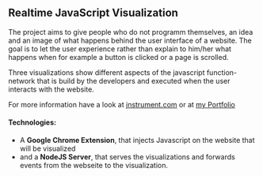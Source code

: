 Realtime JavaScript Visualization
------------------

The project aims to give people who do not programm themselves,
an idea and an image of what happens behind the user interface
of a website. The goal is to let the user experience rather than explain
to him/her what happens when for example a button is clicked
or a page is scrolled.

Three visualizations show different aspects of the javascript
function-network that is build by the developers and executed when 
the user interacts with the website.

For more information have a look at [jnstrument.com](jnstrument.com) or at [my Portfolio](http://www.philippadrian.com/project/jnstrument/)


#### Technologies:
* A __Google Chrome Extension__, that injects Javascript on the website that will be visualized
* and a __NodeJS Server__, that serves the visualizations and forwards events from the webseite to the visualization.
